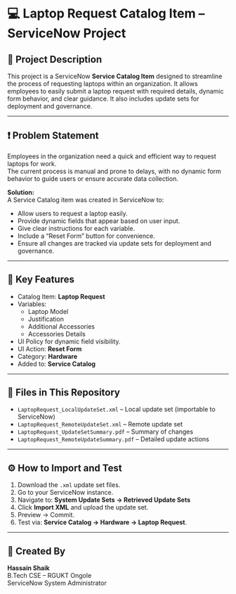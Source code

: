 # 💻 Laptop Request Catalog Item – ServiceNow Project

## 📜 Project Description
This project is a ServiceNow **Service Catalog Item** designed to streamline the process of requesting laptops within an organization. It allows employees to easily submit a laptop request with required details, dynamic form behavior, and clear guidance. It also includes update sets for deployment and governance.

---

## ❗ Problem Statement
Employees in the organization need a quick and efficient way to request laptops for work.  
The current process is manual and prone to delays, with no dynamic form behavior to guide users or ensure accurate data collection.  

**Solution:**  
A Service Catalog item was created in ServiceNow to:
- Allow users to request a laptop easily.
- Provide dynamic fields that appear based on user input.
- Give clear instructions for each variable.
- Include a “Reset Form” button for convenience.
- Ensure all changes are tracked via update sets for deployment and governance.

---

## 📌 Key Features
- Catalog Item: **Laptop Request**
- Variables:
  - Laptop Model
  - Justification
  - Additional Accessories
  - Accessories Details
- UI Policy for dynamic field visibility.
- UI Action: **Reset Form**
- Category: **Hardware**
- Added to: **Service Catalog**

---

## 📂 Files in This Repository
- `LaptopRequest_LocalUpdateSet.xml` – Local update set (importable to ServiceNow)
- `LaptopRequest_RemoteUpdateSet.xml` – Remote update set
- `LaptopRequest_UpdateSetSummary.pdf` – Summary of changes
- `LaptopRequest_RemoteUpdateSummary.pdf` – Detailed update actions

---

## ⚙️ How to Import and Test
1. Download the `.xml` update set files.
2. Go to your ServiceNow instance.
3. Navigate to: **System Update Sets → Retrieved Update Sets**
4. Click **Import XML** and upload the update set.
5. Preview → Commit.
6. Test via: **Service Catalog → Hardware → Laptop Request**.

---

## 👤 Created By
**Hassain Shaik**  
B.Tech CSE – RGUKT Ongole  
ServiceNow System Administrator
